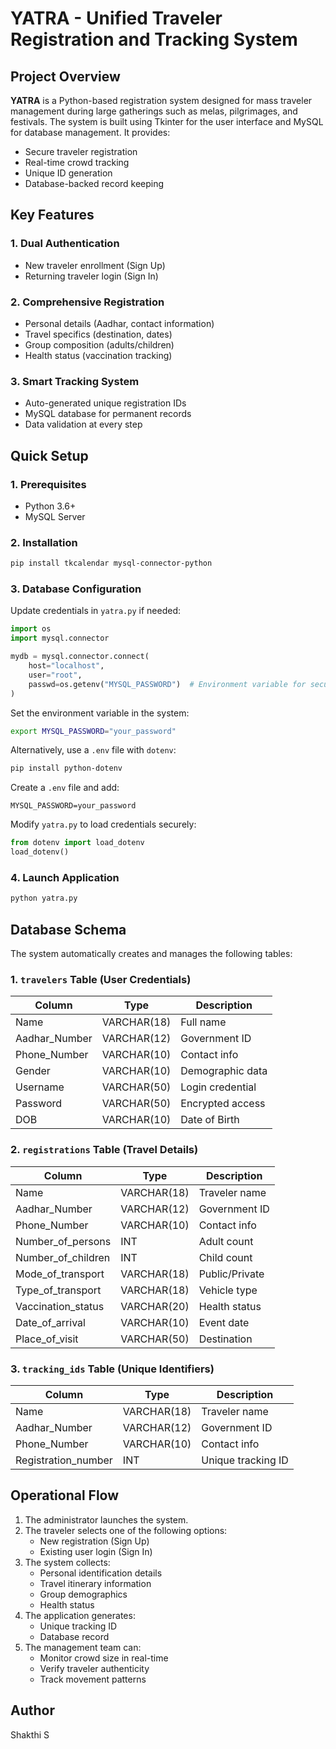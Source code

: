 # YATRA - Unified Traveler Registration and Tracking System

## Project Overview
**YATRA** is a Python-based registration system designed for mass traveler management during large gatherings such as melas, pilgrimages, and festivals. The system is built using Tkinter for the user interface and MySQL for database management. It provides:
- Secure traveler registration
- Real-time crowd tracking
- Unique ID generation
- Database-backed record keeping

## Key Features
### 1. Dual Authentication
- New traveler enrollment (Sign Up)
- Returning traveler login (Sign In)

### 2. Comprehensive Registration
- Personal details (Aadhar, contact information)
- Travel specifics (destination, dates)
- Group composition (adults/children)
- Health status (vaccination tracking)

### 3. Smart Tracking System
- Auto-generated unique registration IDs
- MySQL database for permanent records
- Data validation at every step

## Quick Setup
### 1. Prerequisites
- Python 3.6+
- MySQL Server

### 2. Installation
```bash
pip install tkcalendar mysql-connector-python
```

### 3. Database Configuration
Update credentials in `yatra.py` if needed:
```python
import os
import mysql.connector

mydb = mysql.connector.connect(
    host="localhost",
    user="root",
    passwd=os.getenv("MYSQL_PASSWORD")  # Environment variable for security
)
```
Set the environment variable in the system:
```bash
export MYSQL_PASSWORD="your_password"
```

Alternatively, use a `.env` file with `dotenv`:
```bash
pip install python-dotenv
```
Create a `.env` file and add:
```
MYSQL_PASSWORD=your_password
```
Modify `yatra.py` to load credentials securely:
```python
from dotenv import load_dotenv
load_dotenv()
```

### 4. Launch Application
```bash
python yatra.py
```

## Database Schema
The system automatically creates and manages the following tables:

### 1. `travelers` Table (User Credentials)
| Column         | Type         | Description       |
|--------------|------------|-----------------|
| Name          | VARCHAR(18) | Full name       |
| Aadhar_Number | VARCHAR(12) | Government ID   |
| Phone_Number  | VARCHAR(10) | Contact info    |
| Gender        | VARCHAR(10) | Demographic data |
| Username      | VARCHAR(50) | Login credential |
| Password      | VARCHAR(50) | Encrypted access |
| DOB           | VARCHAR(10) | Date of Birth   |

### 2. `registrations` Table (Travel Details)
| Column             | Type         | Description       |
|-------------------|------------|-----------------|
| Name              | VARCHAR(18) | Traveler name   |
| Aadhar_Number     | VARCHAR(12) | Government ID   |
| Phone_Number      | VARCHAR(10) | Contact info    |
| Number_of_persons | INT         | Adult count     |
| Number_of_children | INT        | Child count     |
| Mode_of_transport | VARCHAR(18) | Public/Private  |
| Type_of_transport | VARCHAR(18) | Vehicle type    |
| Vaccination_status | VARCHAR(20) | Health status   |
| Date_of_arrival   | VARCHAR(10) | Event date      |
| Place_of_visit    | VARCHAR(50) | Destination     |

### 3. `tracking_ids` Table (Unique Identifiers)
| Column         | Type         | Description       |
|--------------|------------|-----------------|
| Name          | VARCHAR(18) | Traveler name   |
| Aadhar_Number | VARCHAR(12) | Government ID   |
| Phone_Number  | VARCHAR(10) | Contact info    |
| Registration_number | INT | Unique tracking ID |

## Operational Flow
1. The administrator launches the system.
2. The traveler selects one of the following options:
   - New registration (Sign Up)
   - Existing user login (Sign In)
3. The system collects:
   - Personal identification details
   - Travel itinerary information
   - Group demographics
   - Health status
4. The application generates:
   - Unique tracking ID
   - Database record
5. The management team can:
   - Monitor crowd size in real-time
   - Verify traveler authenticity
   - Track movement patterns


## Author
Shakthi S
